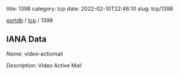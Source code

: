 title: 1398
category: tcp
date: 2022-02-10T22:46:10
slug: tcp/1398

[portdb](/) / [tcp](/category/tcp.html) / 1398


## IANA Data

_Name:_ video-activmail

_Description:_ Video Active Mail

